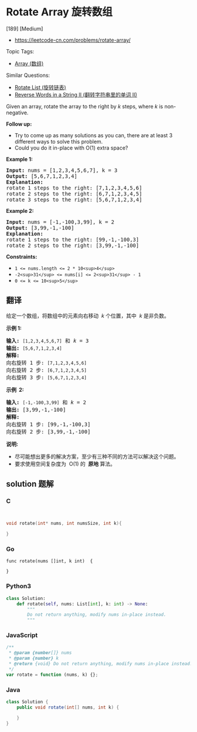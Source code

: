 # Rotate Array 旋转数组

[189] [Medium]

- https://leetcode-cn.com/problems/rotate-array/

Topic Tags:

- [Array (数组)](https://leetcode-cn.com/tag/array/)

Similar Questions:

- [Rotate List (旋转链表)](https://leetcode-cn.com/problems/rotate-list/)
- [Reverse Words in a String II (翻转字符串里的单词 II)](https://leetcode-cn.com/problems/reverse-words-in-a-string-ii/)

Given an array, rotate the array to the right by _k_ steps, where *k* is non-negative.

**Follow up:**

- Try to come up as many solutions as you can, there are at least 3 different ways to solve this problem.
- Could you do it in-place with O(1) extra space?

**Example 1:**

<pre><strong>Input:</strong> nums = [1,2,3,4,5,6,7], k = 3
<strong>Output:</strong> [5,6,7,1,2,3,4]
<strong>Explanation:</strong>
rotate 1 steps to the right: [7,1,2,3,4,5,6]
rotate 2 steps to the right: [6,7,1,2,3,4,5]
rotate 3 steps to the right: [5,6,7,1,2,3,4]
</pre>

**Example 2:**

<pre><strong>Input:</strong> nums = [-1,-100,3,99], k = 2
<strong>Output:</strong> [3,99,-1,-100]
<strong>Explanation:</strong> 
rotate 1 steps to the right: [99,-1,-100,3]
rotate 2 steps to the right: [3,99,-1,-100]
</pre>

**Constraints:**

- `1 <= nums.length <= 2 * 10<sup>4</sup>`
- `-2<sup>31</sup> <= nums[i] <= 2<sup>31</sup> - 1`
- `0 <= k <= 10<sup>5</sup>`

## 翻译

给定一个数组，将数组中的元素向右移动  *k* 个位置，其中  *k* 是非负数。

**示例 1:**

<pre><strong>输入:</strong> <code>[1,2,3,4,5,6,7]</code> 和 <em>k</em> = 3
<strong>输出:</strong> <code>[5,6,7,1,2,3,4]</code>
<strong>解释:</strong>
向右旋转 1 步: <code>[7,1,2,3,4,5,6]</code>
向右旋转 2 步: <code>[6,7,1,2,3,4,5]
</code>向右旋转 3 步: <code>[5,6,7,1,2,3,4]</code>
</pre>

**示例  2:**

<pre><strong>输入:</strong> <code>[-1,-100,3,99]</code> 和 <em>k</em> = 2
<strong>输出:</strong> [3,99,-1,-100]
<strong>解释:</strong> 
向右旋转 1 步: [99,-1,-100,3]
向右旋转 2 步: [3,99,-1,-100]</pre>

**说明:**

- 尽可能想出更多的解决方案，至少有三种不同的方法可以解决这个问题。
- 要求使用空间复杂度为  O(1) 的  **原地** 算法。

## solution 题解

### C

```c


void rotate(int* nums, int numsSize, int k){

}
```

### Go

```golang
func rotate(nums []int, k int)  {

}
```

### Python3

```python
class Solution:
    def rotate(self, nums: List[int], k: int) -> None:
        """
        Do not return anything, modify nums in-place instead.
        """
```

### JavaScript

```javascript
/**
 * @param {number[]} nums
 * @param {number} k
 * @return {void} Do not return anything, modify nums in-place instead.
 */
var rotate = function (nums, k) {};
```

### Java

```java
class Solution {
    public void rotate(int[] nums, int k) {

    }
}
```
